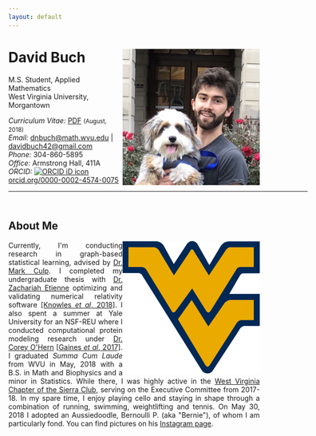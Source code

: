 ```yaml
---
layout: default
---
```


<!-- {% include image.html url="/assets/me.JPG" caption="David Buch" width=275 align="right" %} -->


# David Buch  <a href="/assets/me.JPG" target="_blank"><img src="/assets/me.JPG" alt="David Buch" style="width:275px;" align="right"></a>
M.S. Student, Applied Mathematics <br>
West Virginia University, Morgantown <br>

<em>Curriculum Vitae: </em><a href="/assets/cv.pdf" target="_blank">PDF</a>  <small>(August, 2018)</small> <br>
<em>Email: </em><a href="mailto:davidbuch@math.wvu.edu">dnbuch@math.wvu.edu</a> | <a href="mailto:davidbuch42@gmail.com">davidbuch42@gmail.com</a> <br>
<em>Phone: </em>304-860-5895<br>
<em>Office: </em>Armstrong Hall, 411A<br>
<em>ORCID: </em><a itemprop="sameAs" content="https://orcid.org/0000-0002-4574-0075" href="https://orcid.org/0000-0002-4574-0075" target="orcid.widget" rel="noopener noreferrer" style="vertical-align:top;"><img src="https://orcid.org/sites/default/files/images/orcid_16x16.png" style="width:1em;margin-right:.5em;" alt="ORCID iD icon">orcid.org/0000-0002-4574-0075</a><br>
<hr width="600px">

<hr style="height:10pt; visibility:hidden;" />

## About Me
<a href="http://www.math.wvu.edu/" target="_blank"><img src="assets/flyingwv.png" alt="WVU Math" style="width:275px;" align="right"></a>


<p align="justify" style="max-width:600px">
Currently, I'm conducting research in graph-based statistical learning, advised by <a href="http://www.stat.wvu.edu/~mculp/" target="_blank">Dr. Mark Culp</a>. I completed my undergraduate thesis with <a href="https://math.wvu.edu/~zetienne/" target="_blank">Dr. Zachariah Etienne</a> optimizing and validating numerical relativity software <a href=" https://doi.org/10.1088/1361-6382/aacb8c" target="_blank">[Knowles <em>et al</em>, 2018]</a>. I also spent a summer at Yale University for an NSF-REU where I conducted computational protein modeling research under <a href="https://jamming.research.yale.edu/" target="_blank">Dr. Corey O'Hern</a> <a href="https://jamming.research.yale.edu/files/papers/gzx011.pdf" target="_blank">[Gaines <em>et al</em>, 2017]</a>. I graduated <em>Summa Cum Laude</em> from WVU in May, 2018 with a B.S. in Math and Biophysics and a minor in Statistics. While there, I was highly active in the <a href="https://www.sierraclub.org/west-virginia" target="_blank">West Virginia Chapter of the Sierra Club</a>, serving on the Executive Committee from 2017-18. In my spare time, I enjoy playing cello and staying in shape through a combination of running, swimming, weightlifting and tennis. On May 30, 2018 I adopted an Aussiedoodle, Bernoulli P. (aka "Bernie"), of whom I am particularly fond. You can find pictures on his <a href="https://www.instagram.com/bernoullitheaussiedoodle/" target="_blank">Instagram page</a>.
<div style="display:none">
<a href="" target="_blank"><img src="" alt="LINQS" style="width:275px;" align="right"></a>

## Research Interests
<p align="justify" style="max-width:600px">
Find more about the work I've done on my  <a href="/research/" target="_blank">research page</a>.
</p>
<!-- <center> <em><a class="tosu"> Scroll down for news! </a></em></center> -->

## News

<table style="white-space: nowrap;">

	<tr>
	<td width="75"><b>Nov, 17'</b></td>
	<td>TAing <a href="https://classes.soe.ucsc.edu/cmps140/Winter18/" target="_blank">CMPS 140</a> in Winter, 18</td>
	</tr>

	<tr>
	<td width="75"><b>Jun, 17'</b></td>
	<td>Interning at <a href="http://www.chobaniangroup.com/" target="_blank">Chobanian Group</a> during Summer, 2017</td>
	</tr>

	<tr>
	<td width="75"><b>Feb, 17'</b></td>
	<td>Attending <a href="https://www.aaai.org/Conferences/AAAI/aaai17.php" target="_blank">AAAI, 2017</a></td>
	</tr>

	<tr>
	<td><b>Older</b></td>
	<td><a href='news-archive' target="_blank">Archive</a></td>
	</tr>
</table>
</div>